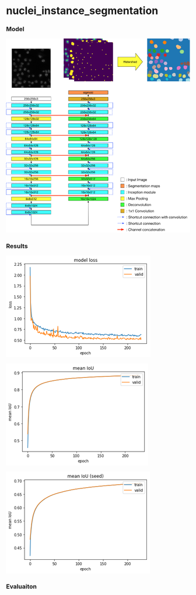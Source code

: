 # nuclei_instance_segmentation

### Model

![](images/U-Net-V2-white-bg.png)

### Results

![](images/loss.png)

![](images/meanIOU.png)

![](images/meanIOU_seed.png)

### Evaluaiton
